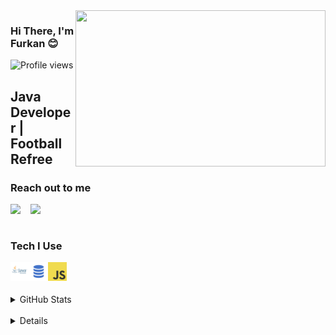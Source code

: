 <img src = "https://media.giphy.com/media/THYpZXjiXcMoCjdnyj/giphy.gif" align ="right" width="400" height="250" >
    
### Hi There, I'm Furkan :blush:

 ![Profile views](https://komarev.com/ghpvc/?username=altanfurkan)
## Java Developer | Football Refree

### Reach out to me

[<img width="32" src="https://unpkg.com/simple-icons@v6/icons/linkedin.svg" align="left" />][LinkedIn]
[<img width="32" src="https://unpkg.com/simple-icons@v5/icons/instagram.svg" align="left" />][instagram]

<br />
<br />

### Tech I Use

<img src="https://raw.githubusercontent.com/github/explore/80688e429a7d4ef2fca1e82350fe8e3517d3494d/topics/java/java.png" width="30" height="30" align="left">
<img src="https://raw.githubusercontent.com/github/explore/80688e429a7d4ef2fca1e82350fe8e3517d3494d/topics/sql/sql.png" width="30" height="30" align="left">
<img src="https://raw.githubusercontent.com/github/explore/80688e429a7d4ef2fca1e82350fe8e3517d3494d/topics/javascript/javascript.png" width="30" height="30" align="left">

<br />
<br />
<br />
<details>
<summary>GitHub Stats</summary>
<img src="https://github-readme-stats.vercel.app/api?username=altanfurkan&theme=merko" >
</details>  

<br />
<details></summary>
<img src="https://github-readme-stats.vercel.app/api/top-langs/?username=anuraghazra&layout=compact" >
</details>


[LinkedIn]: https://www.linkedin.com/in/m-furkan-altan-036746135/
[Instagram]: https://www.instagram.com/kornerbayragi/


